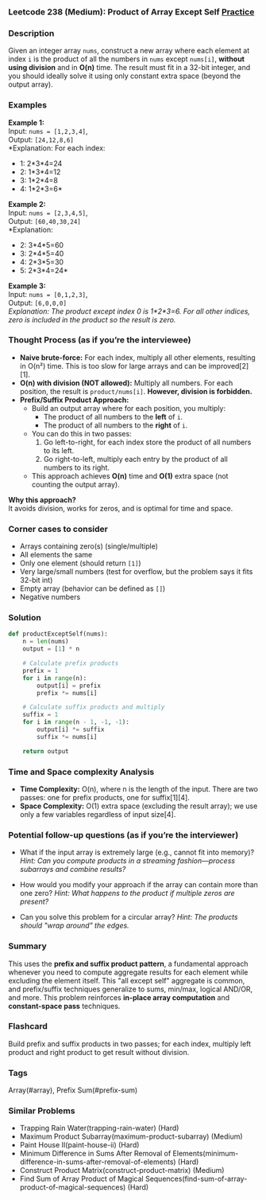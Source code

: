 ### Leetcode 238 (Medium): Product of Array Except Self [Practice](https://leetcode.com/problems/product-of-array-except-self)

### Description  
Given an integer array `nums`, construct a new array where each element at index `i` is the product of all the numbers in `nums` except `nums[i]`, **without using division** and in **O(n)** time. The result must fit in a 32-bit integer, and you should ideally solve it using only constant extra space (beyond the output array).

### Examples  

**Example 1:**  
Input: `nums = [1,2,3,4]`,  
Output: `[24,12,8,6]`  
*Explanation: For each index:  
- 1: 2\*3\*4=24  
- 2: 1\*3\*4=12  
- 3: 1\*2\*4=8  
- 4: 1\*2\*3=6*

**Example 2:**  
Input: `nums = [2,3,4,5]`,  
Output: `[60,40,30,24]`  
*Explanation:  
- 2: 3\*4\*5=60  
- 3: 2\*4\*5=40  
- 4: 2\*3\*5=30  
- 5: 2\*3\*4=24*

**Example 3:**  
Input: `nums = [0,1,2,3]`,  
Output: `[6,0,0,0]`  
*Explanation: The product except index 0 is 1\*2\*3=6. For all other indices, zero is included in the product so the result is zero.*

### Thought Process (as if you’re the interviewee)  
- **Naive brute-force:** For each index, multiply all other elements, resulting in O(n²) time. This is too slow for large arrays and can be improved[2][1].
- **O(n) with division (NOT allowed):** Multiply all numbers. For each position, the result is `product/nums[i]`. **However, division is forbidden.**
- **Prefix/Suffix Product Approach:**  
  - Build an output array where for each position, you multiply:
    - The product of all numbers to the **left** of `i`.
    - The product of all numbers to the **right** of `i`.
  - You can do this in two passes:
    1. Go left-to-right, for each index store the product of all numbers to its left.
    2. Go right-to-left, multiply each entry by the product of all numbers to its right.
  - This approach achieves **O(n)** time and **O(1)** extra space (not counting the output array).

**Why this approach?**  
It avoids division, works for zeros, and is optimal for time and space.

### Corner cases to consider  
- Arrays containing zero(s) (single/multiple)
- All elements the same
- Only one element (should return `[1]`)
- Very large/small numbers (test for overflow, but the problem says it fits 32-bit int)
- Empty array (behavior can be defined as `[]`)
- Negative numbers

### Solution

```python
def productExceptSelf(nums):
    n = len(nums)
    output = [1] * n

    # Calculate prefix products
    prefix = 1
    for i in range(n):
        output[i] = prefix
        prefix *= nums[i]

    # Calculate suffix products and multiply
    suffix = 1
    for i in range(n - 1, -1, -1):
        output[i] *= suffix
        suffix *= nums[i]

    return output
```

### Time and Space complexity Analysis  

- **Time Complexity:** O(n), where n is the length of the input. There are two passes: one for prefix products, one for suffix[1][4].
- **Space Complexity:** O(1) extra space (excluding the result array); we use only a few variables regardless of input size[4].

### Potential follow-up questions (as if you’re the interviewer)  

- What if the input array is extremely large (e.g., cannot fit into memory)?
  *Hint: Can you compute products in a streaming fashion—process subarrays and combine results?*

- How would you modify your approach if the array can contain more than one zero?
  *Hint: What happens to the product if multiple zeros are present?*

- Can you solve this problem for a circular array?
  *Hint: The products should "wrap around" the edges.*

### Summary
This uses the **prefix and suffix product pattern**, a fundamental approach whenever you need to compute aggregate results for each element while excluding the element itself. This "all except self" aggregate is common, and prefix/suffix techniques generalize to sums, min/max, logical AND/OR, and more. This problem reinforces **in-place array computation** and **constant-space pass** techniques.


### Flashcard
Build prefix and suffix products in two passes; for each index, multiply left product and right product to get result without division.

### Tags
Array(#array), Prefix Sum(#prefix-sum)

### Similar Problems
- Trapping Rain Water(trapping-rain-water) (Hard)
- Maximum Product Subarray(maximum-product-subarray) (Medium)
- Paint House II(paint-house-ii) (Hard)
- Minimum Difference in Sums After Removal of Elements(minimum-difference-in-sums-after-removal-of-elements) (Hard)
- Construct Product Matrix(construct-product-matrix) (Medium)
- Find Sum of Array Product of Magical Sequences(find-sum-of-array-product-of-magical-sequences) (Hard)
